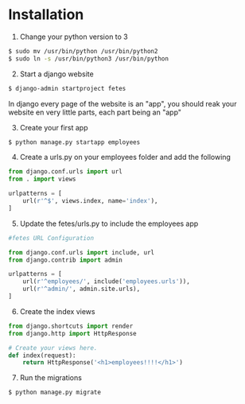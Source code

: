 # Installation


1) Change your python version to 3

```sh
$ sudo mv /usr/bin/python /usr/bin/python2 
$ sudo ln -s /usr/bin/python3 /usr/bin/python
```

2) Start a django website

```sh
$ django-admin startproject fetes
```

In django every page of the website is an "app", you should reak your website en very little parts, each part being an "app"

3) Create your first app

```sh
$ python manage.py startapp employees
```
4) Create a urls.py on your employees folder and add the following

```py
from django.conf.urls import url
from . import views

urlpatterns = [
    url(r'^$', views.index, name='index'),
]
```

5) Update the fetes/urls.py to include the employees app

```python
#fetes URL Configuration

from django.conf.urls import include, url
from django.contrib import admin

urlpatterns = [
    url(r'^employees/', include('employees.urls')),
    url(r'^admin/', admin.site.urls),
]
```

6) Create the  index views

```python
from django.shortcuts import render
from django.http import HttpResponse

# Create your views here.
def index(request):
    return HttpResponse('<h1>employees!!!!</h1>')
```

7) Run the migrations

```sh
$ python manage.py migrate
```
